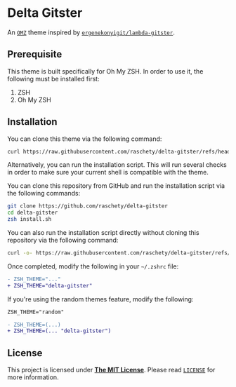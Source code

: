 # Delta Gitster

An [`OMZ`](https://github.com/ohmyzsh/ohmyzsh "ohmyzsh/ohmyzsh") theme inspired by [`ergenekonyigit/lambda-gitster`](https://github.com/ergenekonyigit/lambda-gitster "ergenekonyigit/lambda-gitster").

## Prerequisite

This theme is built specifically for Oh My ZSH. In order to use it, the following must be installed first:

1. ZSH
2. Oh My ZSH

## Installation

You can clone this theme via the following command:

```sh
curl https://raw.githubusercontent.com/raschety/delta-gitster/refs/heads/main/delta-gitster.zsh-theme -o $ZSH_CUSTOM/themes/delta-gitster.zsh-theme
```

Alternatively, you can run the installation script. This will run several
checks in order to make sure your current shell is compatible with the theme.

You can clone this repository from GitHub and run the installation script via
the following commands:

```sh
git clone https://github.com/raschety/delta-gitster
cd delta-gitster
zsh install.sh
```

You can also run the installation script directly without cloning this
repository via the following command:

```sh
curl -o- https://raw.githubusercontent.com/raschety/delta-gitster/refs/heads/main/install.sh | zsh
```


Once completed, modify the following in your `~/.zshrc` file:

```diff
- ZSH_THEME="..."
+ ZSH_THEME="delta-gitster"
```

If you're using the random themes feature, modify the following:

```diff
ZSH_THEME="random"

- ZSH_THEME=(...)
+ ZSH_THEME=(... "delta-gitster")
```

## License

This project is licensed under
[**The MIT License**](https://opensource.org/license/mit "The MIT License").
Please read [`LICENSE`](./LICENSE "LICENSE") for more information.
